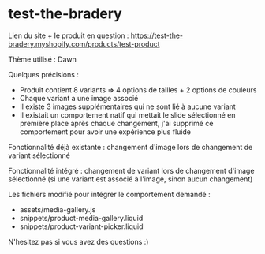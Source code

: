 # test-the-bradery

Lien du site + le produit en question : https://test-the-bradery.myshopify.com/products/test-product  

Thème utilisé : Dawn  

Quelques précisions :  
- Produit contient 8 variants => 4 options de tailles + 2 options de couleurs  
- Chaque variant a une image associé  
- Il existe 3 images supplémentaires qui ne sont lié à aucune variant
- Il existait un comportement natif qui mettait le slide sélectionné en première place après chaque changement, j'ai supprimé ce comportement pour avoir une expérience plus fluide

Fonctionnalité déjà existante : changement d'image lors de changement de variant sélectionné

Fonctionnalité intégré : changement de variant lors de changement d'image sélectionné (si une variant est associé à l'image, sinon aucun changement)  

Les fichiers modifié pour intégrer le comportement demandé :  
- assets/media-gallery.js  
- snippets/product-media-gallery.liquid  
- snippets/product-variant-picker.liquid  

N'hesitez pas si vous avez des questions :)
